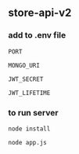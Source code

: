 ## store-api-v2

### add to .env file
	PORT

	MONGO_URI

	JWT_SECRET

	JWT_LIFETIME

### to run server
	node install

	node app.js

